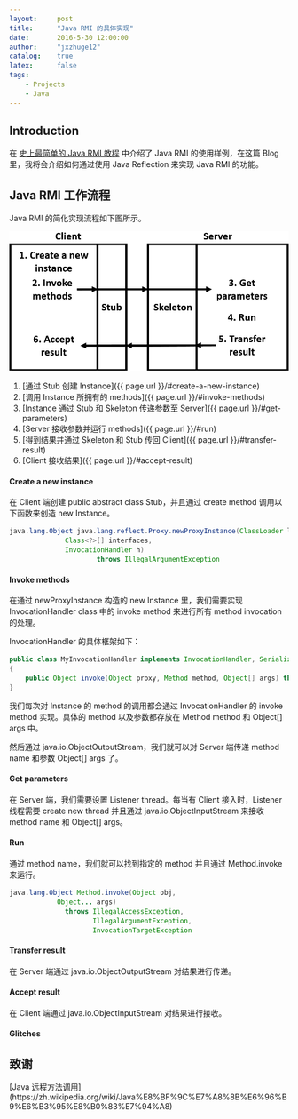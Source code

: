 ```yaml
---
layout:     post
title:      "Java RMI 的具体实现"
date:       2016-5-30 12:00:00
author:     "jxzhuge12"
catalog:    true
latex:      false
tags:
    - Projects
    - Java
---
```


## Introduction

在 [史上最简单的 Java RMI 教程](http://jxzhuge12.me/2016/04/11/Java-rmi-case/) 中介绍了 Java RMI 的使用样例，在这篇 Blog 里，我将会介绍如何通过使用 Java Reflection 来实现 Java RMI 的功能。

## Java RMI 工作流程

Java RMI 的简化实现流程如下图所示。

<img src="/img/in-post/rmi_implementation.png" width="520">

1. [通过 Stub 创建 Instance]({{ page.url }}/#create-a-new-instance)
2. [调用 Instance 所拥有的 methods]({{ page.url }}/#invoke-methods)
3. [Instance 通过 Stub 和 Skeleton 传递参数至 Server]({{ page.url }}/#get-parameters)
4. [Server 接收参数并运行 methods]({{ page.url }}/#run)
5. [得到结果并通过 Skeleton 和 Stub 传回 Client]({{ page.url }}/#transfer-result)
6. [Client 接收结果]({{ page.url }}/#accept-result) 

#### Create a new instance

在 Client 端创建 public abstract class Stub，并且通过 create method 调用以下函数来创造 new Instance。

~~~ java
java.lang.Object java.lang.reflect.Proxy.newProxyInstance(ClassLoader loader,
              Class<?>[] interfaces,
              InvocationHandler h)
                      throws IllegalArgumentException
~~~

#### Invoke methods

在通过 newProxyInstance 构造的 new Instance 里，我们需要实现 InvocationHandler class 中的 invoke method 来进行所有 method invocation 的处理。

InvocationHandler 的具体框架如下：

~~~ java
public class MyInvocationHandler implements InvocationHandler, Serializable
{
    public Object invoke(Object proxy, Method method, Object[] args) throws Throwable {}
}
~~~

我们每次对 Instance 的 method 的调用都会通过 InvocationHandler 的 invoke method 实现。具体的 method 以及参数都存放在 Method method 和 Object\[\] args 中。

然后通过 java.io.ObjectOutputStream，我们就可以对 Server 端传递 method name 和参数 Object\[\] args 了。

#### Get parameters

在 Server 端，我们需要设置 Listener thread。每当有 Client 接入时，Listener 线程需要 create new thread 并且通过 java.io.ObjectInputStream 来接收 method name 和 Object\[\] args。

#### Run

通过 method name，我们就可以找到指定的 method 并且通过 Method.invoke 来运行。

~~~ java
java.lang.Object Method.invoke(Object obj,
            Object... args)
              throws IllegalAccessException,
                     IllegalArgumentException,
                     InvocationTargetException
~~~

#### Transfer result

在 Server 端通过 java.io.ObjectOutputStream 对结果进行传递。

#### Accept result

在 Client 端通过 java.io.ObjectInputStream 对结果进行接收。

#### Glitches






## 致谢

<a target="_blank" href="https://zh.wikipedia.org/wiki/Java%E8%BF%9C%E7%A8%8B%E6%96%B9%E6%B3%95%E8%B0%83%E7%94%A8">
    <span class="fa-stack fa-lg">
        <i class="fa fa-circle fa-stack-2x"></i>
        <i class="fa fa-wikipedia-w fa-stack-1x fa-inverse"></i>
    </span>
</a>[Java 远程方法调用](https://zh.wikipedia.org/wiki/Java%E8%BF%9C%E7%A8%8B%E6%96%B9%E6%B3%95%E8%B0%83%E7%94%A8)
